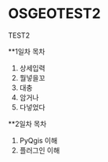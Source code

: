 # OSGEOTEST2
TEST2

**1일차 목차
1. 상세입력
2. 뭘넣을꼬
3. 대충
4. 암거나
5. 다넣었다

**2일차 목차
1. PyQgis 이해
2. 플러그인 이해
